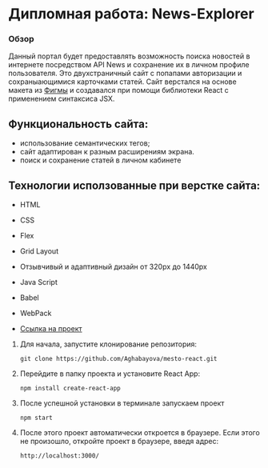 # Дипломная работа: News-Explorer


### Обзор
Данный портал будет предоставлять возможность поиска новостей в интернете посредством API News и сохранение их в личном профиле пользователя.
Это двухстраничный сайт с попапами авторизации и сохраныающимися карточками статей. 
Сайт верстался на основе макета из [Фигмы](https://www.figma.com/file/Dhl21eRzzbFMBe0DU9SglF/Diploma-WEB-v2.0-(for-students)?node-id=0%3A1) и создавался при помощи библиотеки React с применением синтаксиса JSX.


## Функциональность сайта: 

* использование семантических тегов;
* сайт адаптирован к разным расширениям экрана. 
* поиск и сохранение статей в личном кабинете

## Технологии исползованные при верстке сайта: 

* HTML
* CSS
* Flex
* Grid Layout
* Отзывчивый и адаптивный дизайн от 320px до 1440px
* Java Script
* Babel
* WebPack


* [Ссылка на проект](https://aghabayova.github.io/news-explorer-frontend/)


1. Для начала, запустите клонирование репозитория:
    ```
    git clone https://github.com/Aghabayova/mesto-react.git
    ```

2. Перейдите в папку проекта и установите React App:
    ```
    npm install create-react-app
    ```

3. После успешной установки в терминале запускаем проект

    ```
    npm start
    ```
4. После этого проект автоматически откроется в браузере. Если этого не произошло,      откройте проект в браузере, введя адрес:

    ```
    http://localhost:3000/
    ```

